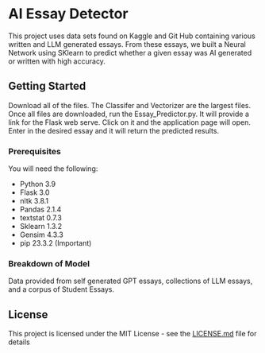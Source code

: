 # AI Essay Detector 

This project uses data sets found on Kaggle and Git Hub containing various written and LLM generated essays. From these essays, we built a Neural Network using SKlearn to predict whether a given essay was AI generated or written with high accuracy. 

## Getting Started

Download all of the files. The Classifer and Vectorizer are the largest files. Once all files are downloaded, run the Essay_Predictor.py. It will provide a link for the Flask web serve. Click on it and the application page will open. Enter in the desired essay and it will return the predicted results. 
### Prerequisites

You will need the following:
- Python 3.9
- Flask 3.0
- nltk 3.8.1
- Pandas 2.1.4
- textstat 0.7.3
- Sklearn 1.3.2
- Gensim 4.3.3
- pip 23.3.2 (Important)

### Breakdown of Model

Data provided from self generated GPT essays, collections of LLM essays, and a corpus of Student Essays. 

## License

This project is licensed under the MIT License - see the [LICENSE.md](LICENSE.md) file for details


